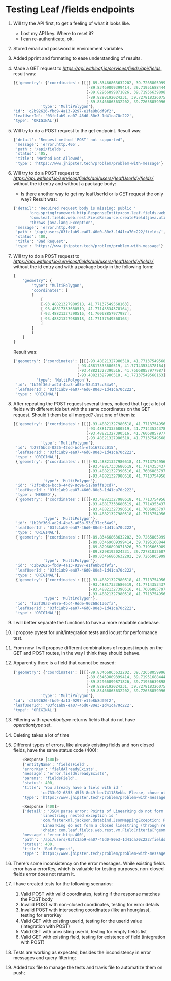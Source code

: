 # Testing Leaf /fields endpoints

1. Will try the API first, to get a feeling of what it looks like.
   - Lost my API key. Where to reset it?
   - I can re-authenticate, ok.

2. Stored email and password in environment variables

3. Added pprint and formating to ease understanding of results.

4. Made a GET request to *https://api.withleaf.io/services/fields/api/fields*, result was:
    ```python
    [{'geometry': {'coordinates': [[[[-89.83466863632202, 39.726580599966866],
                                    [-89.83469009399414, 39.71951688444436],
                                    [-89.82966899871826, 39.71956639898719],
                                    [-89.8298192024231, 39.7278183260755],
                                    [-89.83466863632202, 39.726580599966866]]]],
                'type': 'MultiPolygon'},
    'id': 'c2b92626-fbd9-4a13-9297-e1fe8b8df9f2',
    'leafUserId': '03fc1ab9-ea07-46d0-80e3-1d41ca70c222',
    'type': 'ORIGINAL'}]
    ```

5. Will try to do a POST request to the get endpoint. Result was:
    ```python
    {'detail': "Request method 'POST' not supported",
     'message': 'error.http.405',
     'path': '/api/fields',
     'status': 405,
     'title': 'Method Not Allowed',
     'type': 'https://www.jhipster.tech/problem/problem-with-message'}
    ```


6. Will try to do a POST request to *https://api.withleaf.io/services/fields/api/users/{leafUserId}/fields/*, without the id entry and without a package body:
   - Is there another way to get my leafUserId or is GET request the only way?
    Result was:
    ```python
    {'detail': 'Required request body is missing: public '
           'org.springframework.http.ResponseEntity<com.leaf.fields.web.rest.vm.FieldVm> '
           'com.leaf.fields.web.rest.FieldResource.createField(java.util.UUID,com.leaf.fields.web.rest.vm.FieldCriteria) '
           'throws java.lang.Exception',
     'message': 'error.http.400',
     'path': '/api/users/03fc1ab9-ea07-46d0-80e3-1d41ca70c222/fields/',
     'status': 400,
     'title': 'Bad Request',
     'type': 'https://www.jhipster.tech/problem/problem-with-message'}
    ```

7. Will try to do a POST request to *https://api.withleaf.io/services/fields/api/users/{leafUserId}/fields/*, without the id entry and with a package body in the following form:
    ```python
    {
        "geometry": {
            "type": "MultiPolygon",
            "coordinates": [
            [
                [
                [-93.48821327980518, 41.77137549568163],
                [-93.48817333680519, 41.77143534378164],
                [-93.48821327390516, 41.76068857977987],
                [-93.48821327980518, 41.77137549568163]
                ]
            ]
            ]
        }
    }
    ```
    Result was:
    ```python
    {'geometry': {'coordinates': [[[[-93.48821327980518, 41.77137549568163],
                                [-93.48817333680519, 41.77143534378164],
                                [-93.48821327390516, 41.76068857977987],
                                [-93.48821327980518, 41.77137549568163]]]],
              'type': 'MultiPolygon'},
     'id': '1b20f36d-ad2d-4ba3-a05b-53d137cc54a9',
     'leafUserId': '03fc1ab9-ea07-46d0-80e3-1d41ca70c222',
     'type': 'ORIGINAL'}
    ```

8. After repeating the POST request several times, noticed that I get a lot of fields with different ids but with the same coordinates on the GET request. Should't them be all merged? Just one of them is:
    ```python
    [{'geometry': {'coordinates': [[[[-93.48821327980518, 41.77137549568163],
                                    [-93.48817333680519, 41.77143534378164],
                                    [-93.48821327390516, 41.76068857977987],
                                    [-93.48821327980518, 41.77137549568163]]]],
                'type': 'MultiPolygon'},
     'id': 'b27f5bc3-0225-42dd-bc4a-efb1672cc015',
     'leafUserId': '03fc1ab9-ea07-46d0-80e3-1d41ca70c222',
     'type': 'ORIGINAL'},
     {'geometry': {'coordinates': [[[[-93.48821327980518, 41.77137549568163],
                                     [-93.48817333680519, 41.77143534378164],
                                     [-93.48821327390516, 41.76068857977987],
                                     [-93.48821327980518, 41.77137549568163]]]],
                 'type': 'MultiPolygon'},
     'id': '73fc4bce-bccb-44d9-8c9a-517b9ffa3cd7',
     'leafUserId': '03fc1ab9-ea07-46d0-80e3-1d41ca70c222',
     'type': 'MERGED'},
     {'geometry': {'coordinates': [[[[-93.48821327980518, 41.77137549568163],
                                     [-93.48817333680519, 41.77143534378164],
                                     [-93.48821327390516, 41.76068857977987],
                                     [-93.48821327980518, 41.77137549568163]]]],
                 'type': 'MultiPolygon'},
     'id': '1b20f36d-ad2d-4ba3-a05b-53d137cc54a9',
     'leafUserId': '03fc1ab9-ea07-46d0-80e3-1d41ca70c222',
     'type': 'ORIGINAL'},
     {'geometry': {'coordinates': [[[[-89.83466863632202, 39.726580599966866],
                                     [-89.83469009399414, 39.71951688444436],
                                     [-89.82966899871826, 39.71956639898719],
                                     [-89.8298192024231, 39.7278183260755],
                                     [-89.83466863632202, 39.726580599966866]]]],
                 'type': 'MultiPolygon'},
     'id': 'c2b92626-fbd9-4a13-9297-e1fe8b8df9f2',
     'leafUserId': '03fc1ab9-ea07-46d0-80e3-1d41ca70c222',
     'type': 'ORIGINAL'},
     {'geometry': {'coordinates': [[[[-93.48821327980518, 41.77137549568163],
                                     [-93.48817333680519, 41.77143534378164],
                                     [-93.48821327390516, 41.76068857977987],
                                     [-93.48821327980518, 41.77137549568163]]]],
                 'type': 'MultiPolygon'},
     'id': 'fa3f39a2-e97e-4bc4-9dde-96268d1367fa',
     'leafUserId': '03fc1ab9-ea07-46d0-80e3-1d41ca70c222',
     'type': 'ORIGINAL'}]
    ```

9. I will better separate the functions to have a more readable codebase.
10. I propose pytest for unit/integration tests and locust for performance test. 
11. From now I will propose different combinations of request inputs on the GET and POST routes, in the way I think they should behave.
12. Apparently there is a field that cannot be erased:
    ```python
    {'geometry': {'coordinates': [[[[-89.83466863632202, 39.726580599966866],
                                    [-89.83469009399414, 39.71951688444436],
                                    [-89.82966899871826, 39.71956639898719],
                                    [-89.8298192024231, 39.7278183260755],
                                    [-89.83466863632202, 39.726580599966866]]]],
                'type': 'MultiPolygon'},
    'id': 'c2b92626-fbd9-4a13-9297-e1fe8b8df9f2',
    'leafUserId': '03fc1ab9-ea07-46d0-80e3-1d41ca70c222',
    'type': 'ORIGINAL'}
    ```
13. Filtering with *operationtype* returns fields that do not have *operationtype* set.

14. Deleting takes a lot of time
15. Different types of errors, like already existing fields and non closed fields, have the same status code (400):
    ```python
        <Response [400]>
        {'entityName': 'fieldsField',
        'errorKey': 'fieldAlreadyExists',
        'message': 'error.fieldAlreadyExists',
        'params': 'fieldsField',
        'status': 400,
        'title': 'You already have a field with id '
                'cc733c92-6853-45f6-8e49-bec741188ebb. Please, chose other id',
        'type': 'https://www.jhipster.tech/problem/problem-with-message'}
    ```
    ```python
        <Response [400]>
        {'detail': 'JSON parse error: Points of LinearRing do not form a closed '
                'linestring; nested exception is '
                'com.fasterxml.jackson.databind.JsonMappingException: Points of '
                'LinearRing do not form a closed linestring (through reference '
                'chain: com.leaf.fields.web.rest.vm.FieldCriteria["geometry"])',
        'message': 'error.http.400',
        'path': '/api/users/03fc1ab9-ea07-46d0-80e3-1d41ca70c222/fields/',
        'status': 400,
        'title': 'Bad Request',
        'type': 'https://www.jhipster.tech/problem/problem-with-message'}
    ```
16. There's some inconsistency on the error messages. While existing fields error has a errorKey, which is valuable for testing purposes, non-closed fields error does not return it.
17. I have created tests for the following scenarios:
    1.  Valid POST with valid coordinates, testing if the response matches the POST body
    2.  Invalid POST with non-closed coordinates, testing for error details
    3.  Invalid POST with intersecting coordinates (like an hourglass), testing for errorKey
    4.  Valid GET with existing userId, testing for the userId value (integration with POST)
    5.  Valid GET with unexisting userId, testing for empty fields list
    6.  Valid GET with existing field, testing for existence of field (integration with POST)
18. Tests are working as expected, besides the inconsistency in error messages and query filtering;
19. Added tox file to manage the tests and travis file to automatize them on push;
